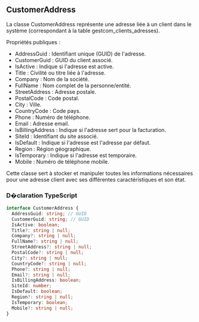 ﻿## CustomerAddress

La classe CustomerAddress représente une adresse liée à un client dans le système (correspondant à la table gestcom_clients_adresses).

Propriétés publiques :

- AddressGuid : Identifiant unique (GUID) de l'adresse.
- CustomerGuid : GUID du client associé.
- IsActive : Indique si l'adresse est active.
- Title : Civilité ou titre liée à l'adresse.
- Company : Nom de la société.
- FullName : Nom complet de la personne/entité.
- StreetAddress : Adresse postale.
- PostalCode : Code postal.
- City : Ville.
- CountryCode : Code pays.
- Phone : Numéro de téléphone.
- Email : Adresse email.
- IsBillingAddress : Indique si l'adresse sert pour la facturation.
- SiteId : Identifiant du site associé.
- IsDefault : Indique si l'adresse est l'adresse par défaut.
- Region : Région géographique.
- IsTemporary : Indique si l'adresse est temporaire.
- Mobile : Numéro de téléphone mobile.

Cette classe sert à stocker et manipuler toutes les informations nécessaires pour une adresse client avec ses différentes caractéristiques et son état.


### D�claration TypeScript
```typescript
interface CustomerAddress {
  AddressGuid: string; // GUID
  CustomerGuid: string; // GUID
  IsActive: boolean;
  Title?: string | null;
  Company?: string | null;
  FullName?: string | null;
  StreetAddress?: string | null;
  PostalCode?: string | null;
  City?: string | null;
  CountryCode?: string | null;
  Phone?: string | null;
  Email?: string | null;
  IsBillingAddress: boolean;
  SiteId: number;
  IsDefault: boolean;
  Region?: string | null;
  IsTemporary: boolean;
  Mobile?: string | null;
}
```